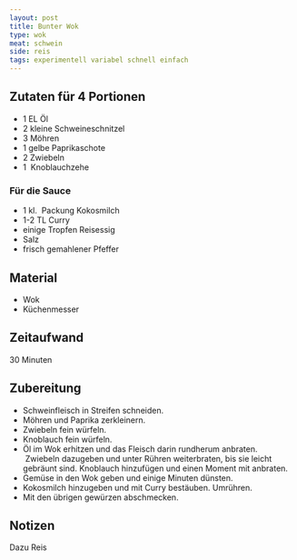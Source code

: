 ```yaml
---
layout: post
title: Bunter Wok
type: wok
meat: schwein
side: reis
tags: experimentell variabel schnell einfach
---
```

## Zutaten für 4 Portionen
* 1 EL Öl  
* 2 kleine Schweineschnitzel  
* 3 Möhren  
* 1 gelbe Paprikaschote  
* 2 Zwiebeln  
* 1  Knoblauchzehe  

### Für die Sauce
* 1 kl.  Packung Kokosmilch  
* 1-2 TL Curry  
* einige Tropfen Reisessig  
* Salz  
* frisch gemahlener Pfeffer  

## Material
* Wok  
* Küchenmesser  

## Zeitaufwand
30 Minuten  

## Zubereitung
* Schweinfleisch in Streifen schneiden.
* Möhren und Paprika zerkleinern.
* Zwiebeln fein würfeln.
* Knoblauch fein würfeln.
* Öl im Wok erhitzen und das Fleisch darin rundherum anbraten.  Zwiebeln
  dazugeben und unter Rühren weiterbraten, bis sie leicht gebräunt sind.
  Knoblauch hinzufügen und einen Moment mit anbraten.
* Gemüse in den Wok geben und einige Minuten dünsten.
* Kokosmilch hinzugeben und mit Curry bestäuben. Umrühren.
* Mit den übrigen gewürzen abschmecken.

## Notizen
Dazu Reis

